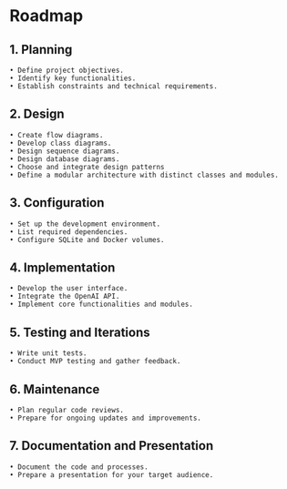 # Roadmap

## 1. Planning
	• Define project objectives.
	• Identify key functionalities.
	• Establish constraints and technical requirements.

## 2. Design
	• Create flow diagrams.
	• Develop class diagrams.
	• Design sequence diagrams.
	• Design database diagrams.
	• Choose and integrate design patterns
	• Define a modular architecture with distinct classes and modules.

## 3. Configuration
	• Set up the development environment.
	• List required dependencies.
	• Configure SQLite and Docker volumes.

## 4. Implementation
	• Develop the user interface.
	• Integrate the OpenAI API.
	• Implement core functionalities and modules.

## 5. Testing and Iterations
	• Write unit tests.
	• Conduct MVP testing and gather feedback.

## 6. Maintenance
	• Plan regular code reviews.
	• Prepare for ongoing updates and improvements.

## 7. Documentation and Presentation
	• Document the code and processes.
	• Prepare a presentation for your target audience.

